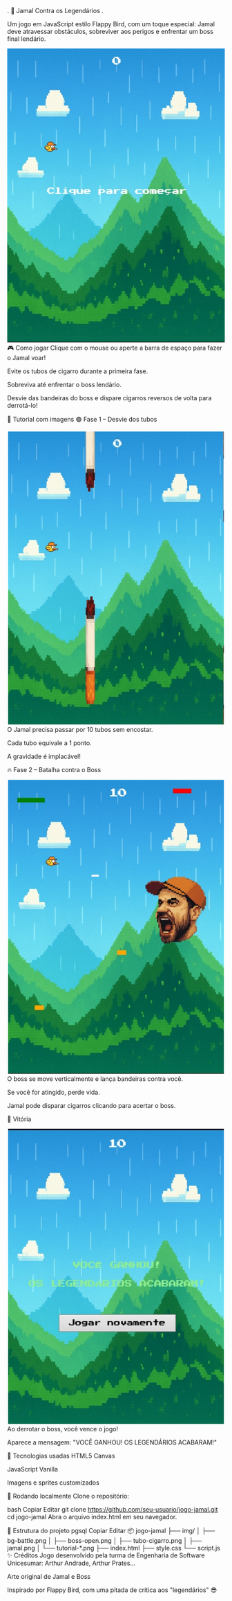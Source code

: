 . 🐤 Jamal Contra os Legendários . 

Um jogo em JavaScript estilo Flappy Bird, com um toque especial: Jamal deve atravessar obstáculos, sobreviver aos perigos e enfrentar um boss final lendário.

<div align="center"> <img src="img/jogo-preview.png" alt="Tela inicial do jogo" width="600"/> </div>
🎮 Como jogar
Clique com o mouse ou aperte a barra de espaço para fazer o Jamal voar!

Evite os tubos de cigarro durante a primeira fase.

Sobreviva até enfrentar o boss lendário.

Desvie das bandeiras do boss e dispare cigarros reversos de volta para derrotá-lo!

📸 Tutorial com imagens
🟢 Fase 1 – Desvie dos tubos
<div align="center"> <img src="img/tutorial-fase1.png" alt="Fase dos tubos" width="500"/> </div>
O Jamal precisa passar por 10 tubos sem encostar.

Cada tubo equivale a 1 ponto.

A gravidade é implacável!

🔥 Fase 2 – Batalha contra o Boss
<div align="center"> <img src="img/tutorial-boss.png" alt="Fase do boss" width="500"/> </div>
O boss se move verticalmente e lança bandeiras contra você.

Se você for atingido, perde vida.

Jamal pode disparar cigarros clicando para acertar o boss.

🏁 Vitória
<div align="center"> <img src="img/tutorial-vitoria.png" alt="Tela de vitória" width="500"/> </div>
Ao derrotar o boss, você vence o jogo!

Aparece a mensagem: "VOCÊ GANHOU! OS LEGENDÁRIOS ACABARAM!"

🧪 Tecnologias usadas
HTML5 Canvas

JavaScript Vanilla

Imagens e sprites customizados

🚀 Rodando localmente
Clone o repositório:

bash
Copiar
Editar
git clone https://github.com/seu-usuario/jogo-jamal.git
cd jogo-jamal
Abra o arquivo index.html em seu navegador.

📁 Estrutura do projeto
pgsql
Copiar
Editar
📦 jogo-jamal
├── img/
│   ├── bg-battle.png
│   ├── boss-open.png
│   ├── tubo-cigarro.png
│   ├── jamal.png
│   └── tutorial-*.png
├── index.html
├── style.css
└── script.js
✨ Créditos
Jogo desenvolvido pela turma de Engenharia de Software Unicesumar: Arthur Andrade, Arthur Prates...

Arte original de Jamal e Boss

Inspirado por Flappy Bird, com uma pitada de crítica aos "legendários" 😎
